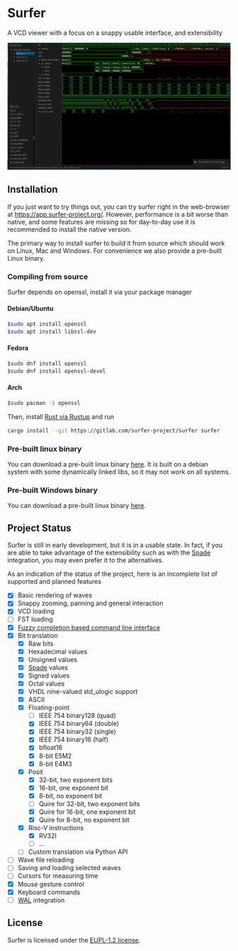 # Surfer

A VCD viewer with a focus on a snappy usable interface, and extensibility

![A screenshot of surfer](misc/screenshot.png)

## Installation

If you just want to try things out, you can try surfer right in the web-browser
at https://app.surfer-project.org/. However, performance is a bit worse than
native, and some features are missing so for day-to-day use it is recommended
to install the native version.


The primary way to install surfer to build it from source which should work on
Linux, Mac and Windows. For convenience we also provide a pre-built Linux
binary.

### Compiling from source

Surfer depends on openssl, install it via your package manager

#### Debian/Ubuntu
```bash
$sudo apt install openssl
$sudo apt install libssl-dev
```

#### Fedora
```bash
$sudo dnf install openssl
$sudo dnf install openssl-devel
```

#### Arch
```bash
$sudo pacman -S openssl
```

Then, install [Rust via Rustup](https://rustup.rs) and run
```bash
cargo install --git https://gitlab.com/surfer-project/surfer surfer
```

### Pre-built linux binary


You can download a pre-built linux binary
[here](https://gitlab.com/api/v4/projects/42073614/jobs/artifacts/main/download?job=linux_build).
It is built on a debian system with some dynamically linked libs, so it may
not work on all systems.

### Pre-built Windows binary
You can download a pre-built linux binary
[here](https://gitlab.com/api/v4/projects/42073614/jobs/artifacts/main/download?job=windows_build).


## Project Status

Surfer is still in early development, but it is in a usable state. In fact, if
you are able to take advantage of the extensibility such as with the
[Spade](https://spade-lang.org) integration, you may even prefer it to the alternatives.

As an indication of the status of the project, here is an incomplete list of supported and planned features

- [x] Basic rendering of waves
- [x] Snappy zooming, panning and general interaction
- [x] VCD loading
- [ ] FST loading
- [x] [Fuzzy completion based command line interface](misc/surfer_ui_trimmed.mp4)
- [x] Bit translation
  - [x] Raw bits
  - [x] Hexadecimal values
  - [x] Unsigned values
  - [x] [Spade](https://spade-lang.org) values
  - [x] Signed values
  - [x] Octal values
  - [x] VHDL nine-valued std_ulogic support
  - [x] ASCII
  - [x] Floating-point
    - [ ] IEEE 754 binary128 (quad)
    - [x] IEEE 754 binary64 (double)
    - [x] IEEE 754 binary32 (single)
    - [x] IEEE 754 binary16 (half)
    - [x] bfloat16
    - [x] 8-bit E5M2
    - [x] 8-bit E4M3
  - [x] Posit
    - [x] 32-bit, two exponent bits
    - [x] 16-bit, one exponent bit
    - [x] 8-bit, no exponent bit
    - [ ] Quire for 32-bit, two exponent bits
    - [x] Quire for 16-bit, one exponent bit
    - [x] Quire for 8-bit, no exponent bit
  - [x] Risc-V instructions
    - [x] RV32I
    - [ ] ...
  - [ ] Custom translation via Python API
- [ ] Wave file reloading
- [ ] Saving and loading selected waves
- [ ] Cursors for measuring time
- [x] Mouse gesture control
- [x] Keyboard commands
- [ ] [WAL](https://wal-lang.org) integration

## License

Surfer is licensed under the [EUPL-1.2 license](LICENSE.txt).
